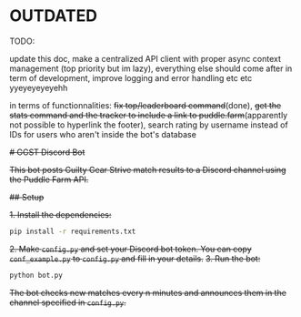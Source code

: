 # OUTDATED

TODO: 

update this doc, make a centralized API client with proper async context management (top priority but im lazy), everything else should come after in term of development, improve logging and error handling etc etc yyeyeyeyeyehh

in terms of functionnalities: ~~fix top/leaderboard command~~(done), ~~get the stats command and the tracker to include a link to puddle.farm~~(apparently not possible to hyperlink the footer), search rating by username instead of IDs for users who aren't inside the bot's database

~~# GGST Discord Bot~~

~~This bot posts Guilty Gear Strive match results to a Discord channel using the Puddle Farm API.~~

~~## Setup~~

~~1. Install the dependencies:~~

```bash
pip install -r requirements.txt
```

~~2. Make `config.py` and set your Discord bot token. You can copy `conf_example.py` to `config.py` and fill in your details.~~
~~3. Run the bot:~~

```bash
python bot.py
```

~~The bot checks new matches every n minutes and announces them in the channel specified in `config.py`.~~
